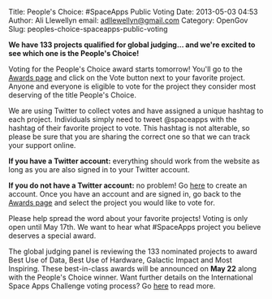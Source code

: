 Title: People's Choice: #SpaceApps Public Voting
Date: 2013-05-03 04:53
Author: Ali Llewellyn
email: adllewellyn@gmail.com
Category: OpenGov
Slug: peoples-choice-spaceapps-public-voting

**We have 133 projects qualified for global judging... and we're excited
to see which one is the People's Choice!**

Voting for the People's Choice award starts tomorrow! You'll go to the
[Awards page][] and click on the Vote button next to your favorite
project. Anyone and everyone is eligible to vote for the project they
consider most deserving of the title People's Choice.

We are using Twitter to collect votes and have assigned a unique hashtag
to each project. Individuals simply need to tweet @spaceapps with the
hashtag of their favorite project to vote. This hashtag is not
alterable, so please be sure that you are sharing the correct one so
that we can track your support online.

**If you have a Twitter account:** everything should work from the
website as long as you are also signed in to your Twitter account.

**If you do not have a Twitter account:** no problem! Go [here][] to
create an account. Once you have an account and are signed in, go back
to the [Awards page][] and select the project you would like to vote
for.

Please help spread the word about your favorite projects! Voting is only
open until May 17th. We want to hear what \#SpaceApps project you
believe deserves a special award.

The global judging panel is reviewing the 133 nominated projects to
award Best Use of Data, Best Use of Hardware, Galactic Impact and Most
Inspiring. These best-in-class awards will be announced on **May 22**
along with the People's Choice winner. Want further details on the
International Space Apps Challenge voting process? Go [here][1] to read
more.

 

 

  [Awards page]: http://spaceappschallenge.org/awards/
  [here]: https://twitter.com/
  [1]: http://spaceappschallenge.org/about/judging/
